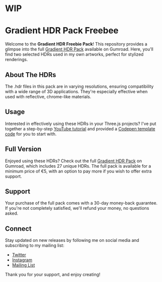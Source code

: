 # WIP

# Gradient HDR Pack Freebee

Welcome to the **Gradient HDR Freebie Pack**! This repository provides a glimpse into the full [Gradient HDR Pack](https://link-to-gumroad-product) available on Gumroad. Here, you'll find two selected HDRs used in my own artworks, perfect for stylized renderings.

## About The HDRs

The .hdr files in this pack are in varying resolutions, ensuring compatibility with a wide range of 3D applications. They're especially effective when used with reflective, chrome-like materials.

## Usage

Interested in effectively using these HDRs in your Three.js projects? I've put together a step-by-step [YouTube tutorial](https://youtube-link) and provided a [Codepen template code](https://codepen-link) for you to start with.

## Full Version

Enjoyed using these HDRs? Check out the full [Gradient HDR Pack](https://link-to-gumroad-product) on Gumroad, which includes 27 unique HDRs. The full pack is available for a minimum price of €5, with an option to pay more if you wish to offer extra support.

## Support

Your purchase of the full pack comes with a 30-day money-back guarantee. If you're not completely satisfied, we'll refund your money, no questions asked.

## Connect

Stay updated on new releases by following me on social media and subscribing to my mailing list:

- [Twitter](https://twitter-link)
- [Instagram](https://instagram-link)
- [Mailing List](https://mailing-list-link)

Thank you for your support, and enjoy creating!
